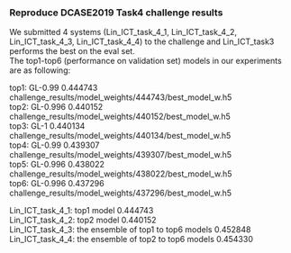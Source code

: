 ### Reproduce DCASE2019 Task4 challenge results  
We submitted 4 systems (Lin_ICT_task_4_1, Lin_ICT_task_4_2, Lin_ICT_task_4_3, Lin_ICT_task_4_4) to the challenge and Lin_ICT_task3 performs the best on the eval set.    
The top1-top6 (performance on validation set) models in our experiments are as following:  

top1:   GL-0.99   0.444743  challenge_results/model_weights/444743/best_model_w.h5  
top2:   GL-0.996  0.440152  challenge_results/model_weights/440152/best_model_w.h5  
top3:   GL-1      0.440134  challenge_results/model_weights/440134/best_model_w.h5  
top4:   GL-0.99   0.439307  challenge_results/model_weights/439307/best_model_w.h5  
top5:   GL-0.996  0.438022  challenge_results/model_weights/438022/best_model_w.h5  
top6:   GL-0.996  0.437296  challenge_results/model_weights/437296/best_model_w.h5  
  
Lin_ICT_task_4_1: top1 model        0.444743      
Lin_ICT_task_4_2: top2 model        0.440152  
Lin_ICT_task_4_3: the ensemble of top1 to top6 models     0.452848  
Lin_ICT_task_4_4: the ensemble of top2 to top6 models     0.454330  
